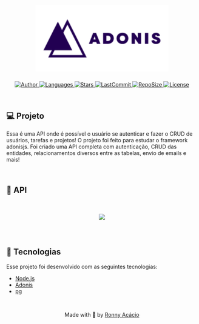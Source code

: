 <h1 align="center">
  <img alt="AdonisApi" title="#delicinha" src=".github/adonis.svg" width="350px" />
</h1>

<p align="center">
  <a href="https://github.com/ronnyacacio">
    <img alt="Author" src="https://img.shields.io/badge/author-ronnyacacio-241952?style=flat-square">
  </a>

  <a href="#">
    <img alt="Languages" src="https://img.shields.io/github/languages/count/ronnyacacio/adonis-api?color=241952&style=flat-square">
  </a>

  <a href="https://github.com/ronnyacacio/adonis-api/stargazers">
    <img alt="Stars" src="https://img.shields.io/github/stars/ronnyacacio/adonis-api?color=241952&style=flat-square">
  </a>

  <a href="https://github.com/ronnyacacio/adonis-api/commits/master">
    <img alt="LastCommit" src="https://img.shields.io/github/last-commit/ronnyacacio/adonis-api?color=241952&style=flat-square">
  </a>

  <a href="#">
    <img alt="RepoSize" src="https://img.shields.io/github/repo-size/ronnyacacio/adonis-api?color=241952&style=flat-square">
  </a>

  <a href="https://github.com/ronnyacacio/discord-clone/blob/master/LICENSE.md">
    <img alt="License" src="https://img.shields.io/badge/license-MIT-brightgreen?color=241952&style=flat-square">
  </a>
</p>

<br />

## 💻 Projeto

Essa é uma API onde é possível o usuário se autenticar e fazer o CRUD de usuários, tarefas e projetos!
O projeto foi feito para estudar o framework adonisjs. Foi criado uma API completa com autenticação, CRUD das entidades, relacionamentos diversos entre as tabelas, envio de emails e mais!

<br />

## 🔨 API

<h1 align="center">
    <img src=".github/api.jpeg" />
</h1>

<br />

## 🚀 Tecnologias

Esse projeto foi desenvolvido com as seguintes tecnologias:

- [Node.js](https://nodejs.org/en/)
- [Adonis](https://adonisjs.com/)
- [pg](https://github.com/brianc/node-postgres)

<br />

<p align="center">
  Made with 💜 by <a href="https://www.linkedin.com/in/ronnyacacio/"> Ronny Acácio </a>
</p>
